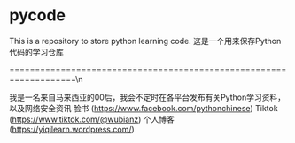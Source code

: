 # pycode
This is a repository to store python learning code. 
这是一个用来保存Python代码的学习仓库

===================================================================\n

我是一名来自马来西亚的00后，我会不定时在各平台发布有关Python学习资料，以及网络安全资讯
脸书 (https://www.facebook.com/pythonchinese)
Tiktok (https://www.tiktok.com/@wubianz)
个人博客(https://yiqilearn.wordpress.com/) 

